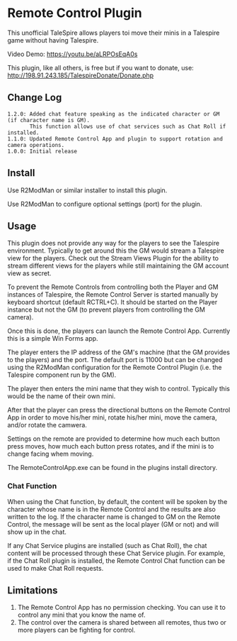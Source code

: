 # Remote Control Plugin

This unofficial TaleSpire allows players toi move their minis in a Talespire game without having Talespire. 

Video Demo: https://youtu.be/aLRPOsEqA0s

This plugin, like all others, is free but if you want to donate, use: http://198.91.243.185/TalespireDonate/Donate.php

## Change Log

```
1.2.0: Added chat feature speaking as the indicated character or GM (if character name is GM).
       This function allows use of chat services such as Chat Roll if installed.
1.1.0: Updated Remote Control App and plugin to support rotation and camera operations.
1.0.0: Initial release
```

## Install

Use R2ModMan or similar installer to install this plugin.

Use R2ModMan to configure optional settings (port) for the plugin.

## Usage

This plugin does not provide any way for the players to see the Talespire environment. Typically to get around this
the GM would stream a Talespire view for the players. Check out the Stream Views Plugin for the ability to stream
different views for the players while still maintaining the GM account view as secret.

To prevent the Remote Controls from controlling both the Player and GM instances of Talespire, the Remote Control
Server is started manually by keyboard shortcut (default RCTRL+C). It should be started on the Player instance but
not the GM (to prevent players from controlling the GM camera).

Once this is done, the players can launch the Remote Control App. Currently this is a simple Win Forms app.

The player enters the IP address of the GM's machine (that the GM provides to the players) and the port. The default
port is 11000 but can be changed using the R2ModMan configuration for the Remote Control Plugin (i.e. the Talespire
component run by the GM).

The player then enters the mini name that they wish to control. Typically this would be the name of their own mini.

After that the player can press the directional buttons on the Remote Control App in order to move his/her mini,
rotate his/her mini, move the camera, and/or rotate the camwera.

Settings on the remote are provided to determine how much each button press moves, how much each button press rotates,
and if the mini is to change facing whem moving.

The RemoteControlApp.exe can be found in the plugins install directory.

### Chat Function

When using the Chat function, by default, the content will be spoken by the character whose name is in the Remote
Control and the results are also written to the log. If the character name is changed to GM on the Remote Control,
the message will be sent as the local player (GM or not) and will show up in the chat.

If any Chat Service plugins are installed (such as Chat Roll), the chat content will be processed through these
Chat Service plugin. For example, if the Chat Roll plugin is installed, the Remote Control Chat function can be used
to make Chat Roll requests. 

## Limitations

1. The Remote Control App has no permission checking. You can use it to control any mini that you know the name of.
2. The control over the camera is shared between all remotes, thus two or more players can be fighting for control.

